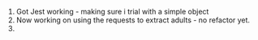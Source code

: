 1. Got Jest working - making sure i trial with a simple object
2. Now working on using the requests to extract adults - no refactor yet.
3. 